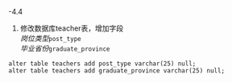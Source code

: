 
-4.4  
   1. 修改数据库teacher表，增加字段  
   *岗位类型*`post_type`  
   *毕业省份*`graduate_province`  
   ```
   alter table teachers add post_type varchar(25) null;
   alter table teachers add graduate_province varchar(25) null;
   ```